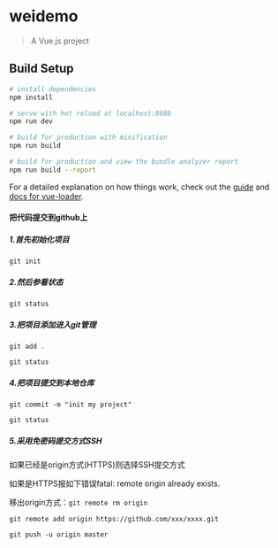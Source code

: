 # weidemo

> A Vue.js project

## Build Setup

``` bash
# install dependencies
npm install

# serve with hot reload at localhost:8080
npm run dev

# build for production with minification
npm run build

# build for production and view the bundle analyzer report
npm run build --report
```

For a detailed explanation on how things work, check out the [guide](http://vuejs-templates.github.io/webpack/) and [docs for vue-loader](http://vuejs.github.io/vue-loader).

#### 把代码提交到github上

##### 1.首先初始化项目

`git init`

##### 2.然后参看状态 

`git status`

##### 3.把项目添加进入git管理

`git add .`

`git status`

##### 4.把项目提交到本地仓库

`git commit -m "init my project"`

`git status`

##### 5.采用免密码提交方式SSH

如果已经是origin方式(HTTPS)则选择SSH提交方式

如果是HTTPS报如下错误fatal: remote origin already exists.

移出origin方式：`git remote rm origin`

```
git remote add origin https://github.com/xxx/xxxx.git
```

```
git push -u origin master
```

